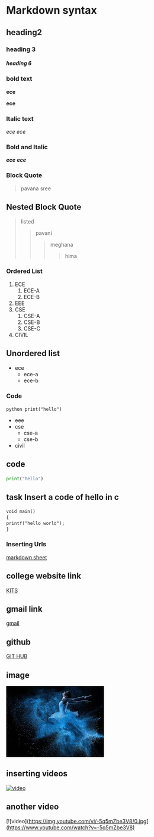 # Markdown syntax
## heading2
### heading 3
##### heading 6
### bold text
**ece**

__ece__
### Italic text
*ece*
_ece_
### Bold and Italic
**_ece_**
__*ece*__
### Block Quote
> pavana sree
## Nested Block Quote
> listed
>> pavani
>>> meghana
>>>> hima
### Ordered List
1. ECE
    1. ECE-A
    2. ECE-B
2. EEE
3. CSE
    1. CSE-A
    2. CSE-B
    3. CSE-C
4. CIVIL
## Unordered list
- ece
    - ece-a
    - ece-b
### Code
`
python
print("hello")
`

- eee
- cse
    + cse-a
    + cse-b
- civil
## code
```python
print("hello")
```
## task Insert a code of hello in c
```
void main()
{
printf("hello world");
}
```
### Inserting Urls
[markdown sheet](https://www.markdownguide.org/cheat-sheet/)
## college website link
[KITS](https://www.google.com/search?gs_ssp=eJzj4tVP1zc0TDYoKirJNkw3YLRSNagwTkoyNTY0NkxMNDZMtTAytzKosDQzTrRMsUw0MbBISrZMNvbizc4sKVbITSzKTiwoLQIAoj0UZg&q=kits+markapur&rlz=1C1CHBD_enIN867IN867&oq=kits+ma&aqs=chrome.1.0i355j46i175i199j0l2j69i57j69i60j69i61l2.15638j0j7&sourceid=chrome&ie=UTF-8)
## gmail link
[gmail](https://www.google.com/search?q=gmail+url&rlz=1C1CHBD_enIN867IN867&oq=gmail&aqs=chrome.1.69i59l4j0i433j69i61j69i60j69i65.4991j0j7&sourceid=chrome&ie=UTF-8)
## github
[GIT HUB](https://github.com/Pavani-15/markdownsyntax/edit/main/README.md)
## image
![blue](https://github.com/Pavani-15/markdownsyntax/blob/master/img1.jpg)
## inserting videos
[![video](https://img.youtube.com/vi/doI-Pm5bOl0/0.jpg)](https://www.youtube.com/watch?v=doI-Pm5bOl0)
## another video
[![video](https://img.youtube.com/vi/-5q5mZbe3V8/0.jpg](https://www.youtube.com/watch?v=-5q5mZbe3V8)
